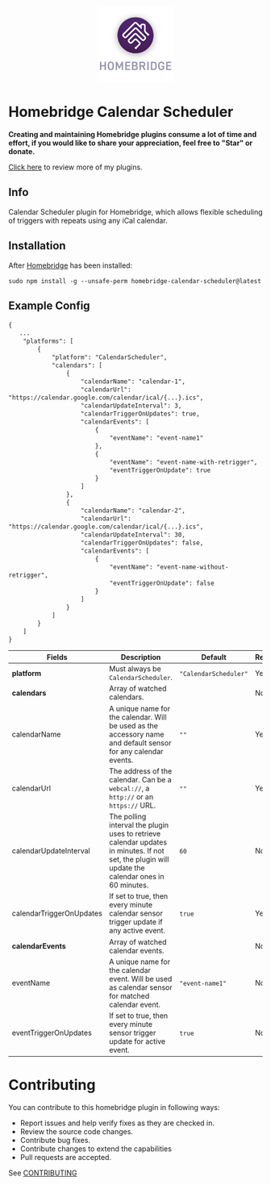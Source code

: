 <p align="center">

<img src="https://github.com/homebridge/branding/raw/master/logos/homebridge-wordmark-logo-vertical.png" width="150">

</p>

# Homebridge Calendar Scheduler

**Creating and maintaining Homebridge plugins consume a lot of time and effort, if you
would like to share your appreciation, feel free to "Star" or donate.**

[Click here](https://github.com/uamanager) to review more of my plugins.

## Info

Calendar Scheduler plugin for Homebridge, which allows flexible scheduling of triggers with repeats using any iCal calendar.

## Installation

After [Homebridge](https://github.com/nfarina/homebridge) has been installed:

```
sudo npm install -g --unsafe-perm homebridge-calendar-scheduler@latest
```

## Example Config

```
{
   ...
    "platforms": [
        {
            "platform": "CalendarScheduler",
            "calendars": [
                {
                    "calendarName": "calendar-1",
                    "calendarUrl": "https://calendar.google.com/calendar/ical/{...}.ics",
                    "calendarUpdateInterval": 3,
                    "calendarTriggerOnUpdates": true,
                    "calendarEvents": [
                        {
                            "eventName": "event-name1"
                        },
                        {
                            "eventName": "event-name-with-retrigger",
                            "eventTriggerOnUpdate": true
                        }
                    ]
                },
                {
                    "calendarName": "calendar-2",
                    "calendarUrl": "https://calendar.google.com/calendar/ical/{...}.ics",
                    "calendarUpdateInterval": 30,
                    "calendarTriggerOnUpdates": false,
                    "calendarEvents": [
                        {
                            "eventName": "event-name-without-retrigger",
                            "eventTriggerOnUpdate": false
                        }
                    ]
                }
            ]
        }
    ]
}

```

| Fields                   | Description                                                                                                                                       | Default               | Required |
|--------------------------|---------------------------------------------------------------------------------------------------------------------------------------------------|-----------------------|----------|
| **platform**             | Must always be `CalendarScheduler`.                                                                                                               | `"CalendarScheduler"` | Yes      |
| **calendars**            | Array of watched calendars.                                                                                                                       |                       | No       |
| calendarName             | A unique name for the calendar. Will be used as the accessory name and default sensor for any calendar events.                                    | `""`                  | Yes      |
| calendarUrl              | The address of the calendar. Can be a `webcal://`, a `http://` or an `https://` URL.                                                              | `""`                  | Yes      |
| calendarUpdateInterval   | The polling interval the plugin uses to retrieve calendar updates in minutes. If not set, the plugin will update the calendar ones in 60 minutes. | `60`                  | No       |
| calendarTriggerOnUpdates | If set to true, then every minute calendar sensor trigger update if any active event.                                                             | `true`                | Yes      |
| **calendarEvents**       | Array of watched calendar events.                                                                                                                 |                       | No       |
| eventName                | A unique name for the calendar event. Will be used as calendar sensor for matched calendar event.                                                 | `"event-name1"`       | No       |
| eventTriggerOnUpdates    | If set to true, then every minute sensor trigger update for active event.                                                                         | `true`                | No       |

# Contributing

You can contribute to this homebridge plugin in following ways:

- Report issues and help verify fixes as they are checked in.
- Review the source code changes.
- Contribute bug fixes.
- Contribute changes to extend the capabilities
- Pull requests are accepted.

See [CONTRIBUTING](https://github.com/uamanager/homebridge-calendar-scheduler/blob/master/CONTRIBUTING.md)
